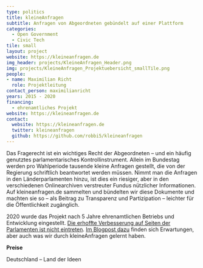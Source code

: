 ```yaml
---
type: politics
title: kleineAnfragen
subtitle: Anfragen von Abgeordneten gebündelt auf einer Plattform 
categories:
  - Open Government
  - Civic Tech
tile: small
layout: project
website: https://kleineanfragen.de
img_header: projects/KleineAnfragen_Header.png
img: projects/KleineAnfragen_Projektuebersicht_smallTile.png
people:
- name: Maximilian Richt
  role: Projektleitung
contact_person: maximilianricht
years: 2015 - 2020
financing:
  - ehrenamtliches Projekt
website: https://kleineanfragen.de
contact:
  website: https://kleineanfragen.de
  twitter: kleineanfragen
  github: https://github.com/robbi5/kleineanfragen
---
```


Das Fragerecht ist ein wichtiges Recht der Abgeordneten – und ein häufig genutztes parlamentarisches Kontrollinstrument. Allein im Bundestag werden pro Wahlperiode tausende kleine Anfragen gestellt, die von der Regierung schriftlich beantwortet werden müssen. Nimmt man die Anfragen in den Länderparlamenten hinzu, ist dies ein riesiger, aber in den verschiedenen Onlinearchiven verstreuter Fundus nützlicher Informationen. Auf kleineanfragen.de sammelten und bündelten wir diese Dokumente und machten sie so – als Beitrag zu Transparenz und Partizipation – leichter für die Öffentlichkeit zugänglich.

2020 wurde das Projekt nach 5 Jahre ehrenamtlichen Betriebs und Entwicklung eingestellt. [Die erhoffte Verbesserung auf Seiten der Parlamenten ist nicht eintreten](https://kleineanfragen.de/info/stilllegung). [Im Blogpost dazu](https://okfn.de/blog/2021/01/zur-abschaltung-von-kleine-anfragen/) finden sich Erwartungen, aber auch was wir durch kleineAnfragen gelernt haben.

**Preise**

Deutschland – Land der Ideen
